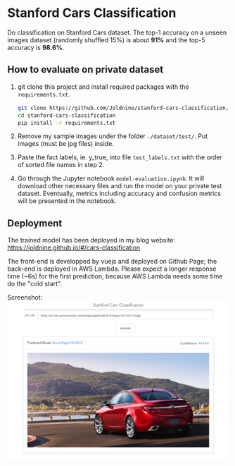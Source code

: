 # Stanford Cars Classification
Do classification on Stanford Cars dataset. The top-1 accuracy on a unseen images dataset (randomly shuffled 15%) is about **91%** and the top-5 accuracy is **98.6%**.

## How to evaluate on private dataset
1. git clone this project and install required packages with the `requirements.txt`.
    ```bash
    git clone https://github.com/Joldnine/stanford-cars-classification.git
    cd stanford-cars-classification
    pip install -r requirements.txt
    ```
2. Remove my sample images under the folder `./dataset/test/`. Put images (must be jpg files) inside.

3. Paste the fact labels, ie. y_true, into file `test_labels.txt` with the order of sorted file names in step 2.

4. Go through the Jupyter notebook `model-evaluation.ipynb`. It will download other necessary files and run the model on your private test dataset. Eventually, metrics including accuracy and confusion metrics will be presented in the notebook.

## Deployment
The trained model has been deployed in my blog website: https://joldnine.github.io/#/cars-classification

The front-end is developped by vuejs and deployed on Github Page; the back-end is deployed in AWS Lambda. Please expect a longer response time (~6s) for the first prediction, because AWS Lambda needs some time do the "cold start". 

Screenshot:
![alt text](resources/images/demo.png "Demo Screenshot")

